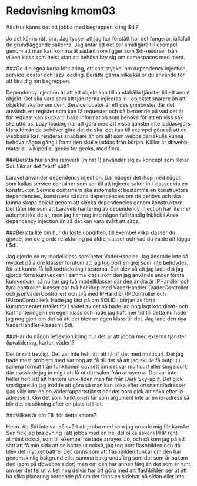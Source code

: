 ---
---
Redovisning kmom03
=========================





###Hur känns det att jobba med begreppen kring $di?

Jo det känns rätt bra. Jag tycker att jag har förstått hur det fungerar, iallafall de grundläggande sakerna. Jag antar att det blir smidigare till exempel genom att man kan komma åt sådant som ligger som $di-resurser från vilken klass som helst utan att behöva bry sig om namespaces med mera.

###Ge din egna korta förklaring, ett kort stycke, om dependency injection, service locator och lazy loading. Berätta gärna vilka källor du använde för att lära dig om begreppen.

Dependency injection är att ett objekt kan tillhandahålla tjänster till ett annat objekt. Det ska vara som att tjänsterna injiceras in i objektet snarare än att objektet ska be om dem. Service locator är ett designmönster där det används ett register som kan få requester och då beroende på vad det är för request kan skicka tillbaka information som behövs för att en viss sak ska utföras. Lazy loading har att göra med att vissa tjänster inte laddas/görs klara förrän de behöver göra det de ska, det kan till exempel göra så att en webbsida kan renderas snabbare än om allt som webbsidan skulle kunna behöva någon gång i framtiden skulle laddas från början. Källor är dbwebb-material, wikipedia, geeks for geeks, med flera.

###Berätta hur andra ramverk (minst 1) använder sig av koncept som liknar $di. Liknar det “vårt” sätt?

Laravel använder dependency injection. Där hänger det ihop med något som kallas service container som ser till att injicera saker in i klasser via en konstruktor. Service containern ska automatiskt bestämma en konstruktors dependencies, konstruera sådana dependencies om de behövs och ska kunna skapa objekt genom att skicka dependencies genom konstruktorn. Det låter lite som att Laravels hantering av dependency injection har lite mer automatiska delar, men jag har nog inte någon fullständig inblick i Anax depencency injection än så det kan vara svårt att säga.

###Berätta lite om hur du löste uppgiften, till exempel vilka klasser du gjorde, om du gjorde refaktoring på äldre klasser och vad du valde att lägga i $di.

Jag gjorde en ny modellklass som heter VaderHandler. Jag ändrade inte så mycket på äldre klasser förutom att jag tog bort en grej som inte behövdes, för att kunna få full kodtäckning i testerna. Det blev så att jag lade det jag gjorde förra kursveckan i samma klass som den jag använde under första kursveckan, så nu har jag två modellklasser där den andra är IPHandler och fyra controller-klasser där två hör ihop med VaderHandler (VaderController och jsonVaderController) och två med IPHandler (IPController och IPJsonController). Hade jag läst på om SOLID i början av förra kursmomentet istället för i slutet av det så hade jag nog lagt koordinat- och karthanteringen i en egen klass och hade jag haft mer tid till detta nu hade jag nog gjort om det så att det blev en egen klass till det. Jag lade den nya VaderHandler-klassen i $di.

###Har du någon reflektion kring hur det är att jobba med externa tjänster (ipvalidering, kartor, väder)?

Det är rätt trevligt. Det var inte helt lätt att få till det med multicurl. Det jag hade mest problem med var nog att få till det så att jag skulle få output i samma format från funktionen oavsett om det var multicurl eller singelcurl, där trasslade jag in mig i att få ut rätt saker från arrayerna. Det var inte heller helt lätt att hantera unix-tiden man får från Dark Sky-api:t. Det gick smidigare än jag trodde att göra så man kan söka efter ortsnamn/adresser (jag ville inte ha en väderrapportstjänst där det bara gick att söka efter ip-adresser). Om det som funktionen får som argument inte är en ip-adress så blir det en sökning efter en plats istället.

###Vilken är din TIL för detta kmom?

Hmm. Att $di inte var så svårt att jobba med som jag oroade mig för kanske. Sen fick jag bra övning i att jobba med en hel del olika saker i PHP rent allmänt också, som till exempel nästade arrayer. Jo, och så kom jag på ett sätt att få min sida att se bättre ut också, jag tog bort flashbilden och då blev det mycket bättre. Det känns som att flashbilden funkar om den har genomskinlig bakgrund eller samma bakgrundsfärg som det som är bakom den (som på dbwebbs sidor) men om den har annan färg än det som är runt om ser det fel ut vilket nog delvis har att göra med att flashbilden ser ut att ha olika placering beroende på om det finns en sidebar på sidan eller inte.
